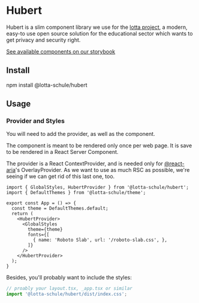 # Hubert

Hubert is a slim component library we use for the
[lotta project](../webapp), a modern, easy-to use open source
solution for the educational sector which wants to get privacy and security right.

[See available components on our storybook](https://lotta-schule.github.io/web)

## Install

npm install @lotta-schule/hubert

## Usage

### Provider and Styles

You will need to add the provider, as well as the <GlobalStyles /> component.

The <GlobalStyles /> component is meant to be rendered only once per web page.
It is save to be rendered in a React Server Component.

The provider is a React ContextProvider, and is needed only for [@react-aria](https://react-spectrum.adobe.com/react-aria/index.html)'s
OverlayProvider.
As we want to use as much RSC as possible, we're seeing if we can get rid of
this last one, too.

```TSX
import { GlobalStyles, HubertProvider } from '@lotta-schule/hubert';
import { DefaultThemes } from '@lotta-schule/theme';

export const App = () => {
  const theme = DefaultThemes.default;
  return (
    <HubertProvider>
      <GlobalStyles
        theme={theme}
        fonts={[
          { name: 'Roboto Slab', url: '/roboto-slab.css', },
        ]}
      />
    </HubertProvider>
  );
}
```

Besides, you'll probably want to include the styles:

``` ts
// proably your layout.tsx, _app.tsx or similar
import '@lotta-schule/hubert/dist/index.css';
```
